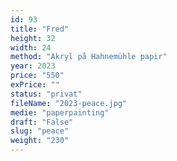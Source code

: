 ```yaml
---
id: 93
title: "Fred"
height: 32
width: 24
method: "Akryl på Hahnemühle papir"
year: 2023
price: "550"
exPrice: ""
status: "privat"
fileName: "2023-peace.jpg"
medie: "paperpainting"
draft: "False"
slug: "peace"
weight: "230"
---
```

